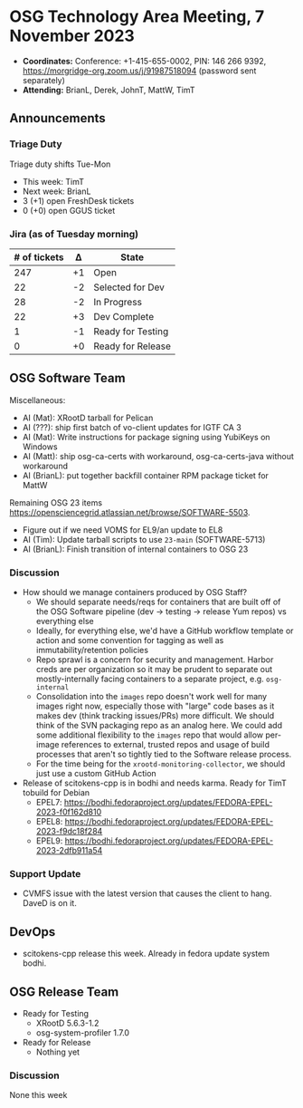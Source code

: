 # OSG Technology Area Meeting, 7 November 2023

-   **Coordinates:** Conference: +1-415-655-0002, PIN: 146 266 9392,
    <https://morgridge-org.zoom.us/j/91987518094> (password sent separately)
-   **Attending:** BrianL, Derek, JohnT, MattW, TimT

## Announcements

### Triage Duty

Triage duty shifts Tue-Mon

-   This week: TimT
-   Next week: BrianL
-   3 (+1) open FreshDesk tickets
-   0 (+0) open GGUS ticket

### Jira (as of Tuesday morning)

| # of tickets | &Delta; | State             |
|--------------|---------|-------------------|
| 247          | +1      | Open              |
| 22           | -2      | Selected for Dev  |
| 28           | -2      | In Progress       |
| 22           | +3      | Dev Complete      |
| 1            | -1      | Ready for Testing |
| 0            | +0      | Ready for Release |

## OSG Software Team

Miscellaneous:
-   AI (Mat): XRootD tarball for Pelican
-   AI (???): ship first batch of vo-client updates for IGTF CA 3
-   AI (Mat): Write instructions for package signing using YubiKeys on Windows
-   AI (Matt): ship osg-ca-certs with workaround, osg-ca-certs-java without workaround
-   AI (BrianL): put together backfill container RPM package ticket for MattW

Remaining OSG 23 items <https://opensciencegrid.atlassian.net/browse/SOFTWARE-5503>.
-   Figure out if we need VOMS for EL9/an update to EL8
-   AI (Tim): Update tarball scripts to use `23-main` (SOFTWARE-5713)
-   AI (BrianL): Finish transition of internal containers to OSG 23

### Discussion

-   How should we manage containers produced by OSG Staff?
    -   We should separate needs/reqs for containers that are built off of the OSG Software pipeline (dev -> testing ->
        release Yum repos) vs everything else
    -   Ideally, for everything else, we'd have a GitHub workflow template or action and some convention for tagging as
        well as immutability/retention policies
    -   Repo sprawl is a concern for security and management.
        Harbor creds are per organization so it may be prudent to separate out mostly-internally facing containers to a
        separate project, e.g. `osg-internal`
    -   Consolidation into the `images` repo doesn't work well for many images right now, especially those with "large"
        code bases as it makes dev (think tracking issues/PRs) more difficult.
        We should think of the SVN packaging repo as an analog here.
        We could add some additional flexibility to the `images` repo that would allow per-image references to external,
        trusted repos and usage of build processes that aren't so tightly tied to the Software release process.
    -   For the time being for the `xrootd-monitoring-collector`, we should just use a custom GitHub Action
-   Release of scitokens-cpp is in bodhi and needs karma. Ready for TimT tobuild for Debian
    -   EPEL7: https://bodhi.fedoraproject.org/updates/FEDORA-EPEL-2023-f0f162d810
    -   EPEL8: https://bodhi.fedoraproject.org/updates/FEDORA-EPEL-2023-f9dc18f284
    -   EPEL9: https://bodhi.fedoraproject.org/updates/FEDORA-EPEL-2023-2dfb911a54

### Support Update

-   CVMFS issue with the latest version that causes the client to hang. DaveD is on it.

## DevOps

- scitokens-cpp release this week.  Already in fedora update system bodhi.

## OSG Release Team

-   Ready for Testing
    -   XRootD 5.6.3-1.2
    -   osg-system-profiler 1.7.0
-   Ready for Release
    -   Nothing yet
 
### Discussion

None this week

